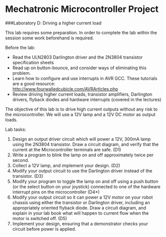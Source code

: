 # Mechatronic Microcontroller Project

###Laboratory D: Driving a higher current load

This lab requires some preparation. In order to complete the lab within the session some work beforehand is required.

Before the lab:
- Read the ULN2803 Darlington driver and the 2N3804 transistor specification sheets
- Read up on button-bounce, and consider ways of eliminating this problem.
- Learn how to configure and use interrupts in AVR GCC. These tutorials are a good resource: http://www.fourwalledcubicle.com/AVRArticles.php
- Review driving higher current loads, transistor amplifiers, Darlington
drivers, flyback diodes and hardware interrupts (covered in the lectures)

The objective of this lab is to drive high current outputs without any risk to the
microcontroller. We will use a 12V lamp and a 12V DC motor as output loads.

Lab tasks:

1. Design an output driver circuit which will power a 12V, 300mA lamp using the 2N3804 transistor. Draw a circuit diagram, and verify that the current at the Microcontroller terminals are safe. (D1)
2. Write a program to blink the lamp on and off approximately twice per second.
3. Collect a 12V lamp, and implement your design. (D2)
4. Modify your output circuit to use the Darlington driver instead of the transistor. (D3)
5. Modify your program to toggle the lamp on and off using a push button (or the select button on your joystick) connected to one of the hardware interrupt pins on the microcontroller (D4*)
6. Modify your output circuit so it can power a 12V motor on your robot chassis using either the transistor or Darlington driver, including an appropriately oriented flyback diode. Draw a circuit diagram, and explain in your lab book what will happen to current flow when the motor is switched off. (D5)
7. Implement your design, ensuring that a demonstrator checks your circuit before power is
applied.

